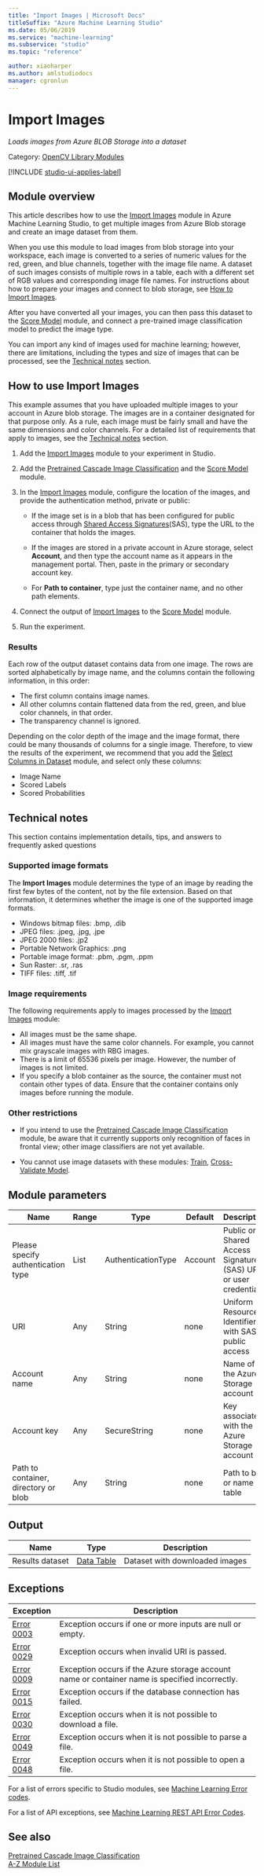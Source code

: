 ```yaml
---
title: "Import Images | Microsoft Docs"
titleSuffix: "Azure Machine Learning Studio"
ms.date: 05/06/2019
ms.service: "machine-learning"
ms.subservice: "studio"
ms.topic: "reference"

author: xiaoharper
ms.author: amlstudiodocs
manager: cgronlun
---
```

# Import Images

*Loads images from Azure BLOB Storage into a dataset*

Category: [OpenCV Library Modules](opencv-library-modules.md)

[!INCLUDE [studio-ui-applies-label](../includes/studio-ui-applies-label.md)]

## Module overview

This article describes how to use the [Import Images](import-images.md) module in Azure Machine Learning Studio, to get multiple images from Azure Blob storage and create an image dataset from them.

When you use this module to load images from blob storage into your workspace, each image is converted to a series of numeric values for the red, green, and blue channels, together with the image file name.  A dataset of such images consists of multiple rows in a table, each with a different set of RGB values and corresponding image file names. For instructions about how to prepare your images and connect to blob storage, see [How to Import Images](#HowToImportImages). 

After you have converted all your images, you can then pass this dataset to the [Score Model](score-model.md) module, and connect a pre-trained image classification model to predict the image type.  

You can import any kind of images used for machine learning; however, there are limitations, including the types and size of images that can be processed, see the [Technical notes](#bkmk_Notes) section.

## <a name="HowToImportImages"></a> How to use Import Images

This example assumes that you have uploaded multiple images to your account in Azure blob storage. The images are in a container designated for that purpose only.  As a rule, each image must be fairly small and have the same dimensions and color channels. For a detailed list of requirements that apply to images, see the [Technical notes](#bkmk_Notes) section.

1. Add the [Import Images](import-images.md) module to your experiment in Studio.

2. Add the [Pretrained Cascade Image Classification](pretrained-cascade-image-classification.md) and the [Score Model](score-model.md) module.

3. In the [Import Images](import-images.md) module, configure the location of the images, and provide the authentication method, private or public:

    - If the image set is in a blob that has been configured for public access through [Shared Access Signatures](https://azure.microsoft.com/documentation/articles/storage-dotnet-shared-access-signature-part-1/)(SAS), type the URL to the container that holds the images.

    - If the images are stored in a private account in Azure storage, select **Account**, and then type the account name as it appears in the management portal.  Then, paste in the primary or secondary account key.

    - For **Path to container**, type just the container name, and no other path elements.

4. Connect the output of [Import Images](import-images.md) to the [Score Model](score-model.md) module.

5. Run the experiment.

### Results

Each row of the output dataset contains data from one image. The rows are sorted alphabetically by image name, and the columns contain the following information, in this order:

- The first column contains image names.
- All other columns contain flattened data from the red, green, and blue color channels, in that order.
- The transparency channel is ignored.

Depending on the color depth of the image and the image format, there could be many thousands of columns for a single image. Therefore, to view the results of the experiment, we recommend that you add the [Select Columns in Dataset](select-columns-in-dataset.md) module, and select only these columns:

- Image Name
- Scored Labels
- Scored Probabilities

## <a name="bkmk_Notes"></a> Technical notes

This section contains implementation details, tips, and answers to frequently asked questions

### Supported image formats

The **Import Images** module determines the type of an image by reading the first few bytes of the content, not by the file extension. Based on that information, it determines whether the image is one of the supported image formats.

- Windows bitmap files: .bmp, .dib
- JPEG files: .jpeg, .jpg, .jpe
- JPEG 2000 files: .jp2
- Portable Network Graphics: .png
- Portable image format: .pbm, .pgm, .ppm
- Sun Raster: .sr, .ras
- TIFF files: .tiff, .tif

### Image requirements

The following requirements apply to images processed by the [Import Images](import-images.md) module:

- All images must be the same shape.
- All images must have the same color channels. For example, you cannot mix grayscale images with RBG images.
- There is a limit of 65536 pixels per image. However, the number of images is not limited.
- If you specify a blob container as the source, the container must not contain other types of data. Ensure that the container contains only images before running the module.

### Other restrictions

- If you intend to use the [Pretrained Cascade Image Classification](pretrained-cascade-image-classification.md) module, be aware that it currently supports only recognition of faces in frontal view; other image classifiers are not yet available.

- You cannot use image datasets with these modules:  [Train](machine-learning-train.md), [Cross-Validate Model](cross-validate-model.md). 

## Module parameters

|Name|Range|Type|Default|Description|  
|----------|-----------|----------|-------------|-----------------|  
|Please specify authentication type|List|AuthenticationType|Account|Public or Shared Access Signature (SAS) URI or user credentials|  
|URI|Any|String|none|Uniform Resource Identifier with SAS or public access|  
|Account name|Any|String|none|Name of the Azure Storage account|  
|Account key|Any|SecureString|none|Key associated with the Azure Storage account|  
|Path to container, directory or blob|Any|String|none|Path to blob or name of table|  

## Output

|Name|Type|Description|  
|----------|----------|-----------------|  
|Results dataset|[Data Table](data-table.md)|Dataset with downloaded images|  

## Exceptions

|Exception|Description|  
|---------------|-----------------|  
|[Error 0003](errors/error-0003.md)|Exception occurs if one or more inputs are null or empty.|  
|[Error 0029](errors/error-0029.md)|Exception occurs when invalid URI is passed.|  
|[Error 0009](errors/error-0009.md)|Exception occurs if the Azure storage account name or container name is specified incorrectly.|  
|[Error 0015](errors/error-0015.md)|Exception occurs if the database connection has failed.|  
|[Error 0030](errors/error-0030.md)|Exception occurs when it is not possible to download a file.|  
|[Error 0049](errors/error-0049.md)|Exception occurs when it is not possible to parse a file.|  
|[Error 0048](errors/error-0048.md)|Exception occurs when it is not possible to open a file.|  

For a list of errors specific to Studio modules, see [Machine Learning Error codes](errors/machine-learning-module-error-codes.md).

For a list of API exceptions, see [Machine Learning REST API Error Codes](https://docs.microsoft.com/azure/machine-learning/studio/web-service-error-codes).  

## See also

 [Pretrained Cascade Image Classification](pretrained-cascade-image-classification.md)   
 [A-Z Module List](a-z-module-list.md)
